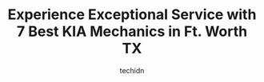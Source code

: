 ---
layout: ampstory
image: https://images.unsplash.com/photo-1523676060187-f55189a71f5e?ixlib=rb-4.0.3&ixid=MnwxMjA3fDB8MHxwaG90by1wYWdlfHx8fGVufDB8fHx8&auto=format&fit=crop&w=640&h=853&q=80
author: techidn
featured: false
description: Discover the 7 best KIA Mechanic in Ft. Worth TX, USA and ensure your vehicle receives the highest quality of care. These trusted professionals are known for their skill, knowledge, and dedi
title: Experience Exceptional Service with 7 Best KIA Mechanics in Ft. Worth TX
cover:
   title: Experience Exceptional Service with 7 Best KIA Mechanics in Ft. Worth TX
   subtitle: Rickpate
   background: https://images.unsplash.com/photo-1523676060187-f55189a71f5e?ixlib=rb-4.0.3&ixid=MnwxMjA3fDB8MHxwaG90by1wYWdlfHx8fGVufDB8fHx8&auto=format&fit=crop&w=640&h=853&q=80

pages: 
 - layout: thirds
   top: <h1>#1 Moritz Kia of Hurst</h1>
   bottom: "<p>Just bought my first brand new vehicle, a Kia Seltos, and I have to say it was a great experience. Car buying now is not like it used to be and Im not very good with bei</p>"
   background: https://www.knot35.com/toplist/wp-content/uploads/2023/06/best-kia-mechanic-1-in-ft-worth-tx-1685832669.jpeg
   backgroundblur: true
 - layout: thirds
   top: <h1>#2 Rick and Rays Auto Plaza</h1>
   bottom: "<p>2425 Cullen St, Fort Worth, TX 76107, United States</p>"
   background: https://www.knot35.com/toplist/wp-content/uploads/2023/06/best-kia-mechanic-2-in-ft-worth-tx-1685832670.jpeg
   cta:
      link: https://www.knot35.com/toplist/experience-exceptional-service-with-7-best-kia-mechanics-in-ft-worth-tx/
      text: Experience Exceptional Service with 7 Best KIA Mechanics in Ft. Worth TX
 - layout: thirds
   top: <h1>#3 Ratchet Brothers Service Center LLC</h1>
   bottom: "<p>12807 Harmon Rd #295, Fort Worth, TX 76177, United States</p>"
   background: https://www.knot35.com/toplist/wp-content/uploads/2023/06/best-kia-mechanic-3-in-ft-worth-tx-1685832670.jpeg
   cta:
      link: https://www.knot35.com/toplist/experience-exceptional-service-with-7-best-kia-mechanics-in-ft-worth-tx/
      text: Experience Exceptional Service with 7 Best KIA Mechanics in Ft. Worth TX
 - layout: thirds
   top: <h1>#4 Vanguard Kia Service and Parts</h1>
   bottom: "<p>1511 E Interstate 20, Arlington, TX 76018, United States</p>"
   background: https://images.unsplash.com/photo-1489648022186-8f49310909a0?ixlib=rb-4.0.3&ixid=MnwxMjA3fDB8MHxwaG90by1wYWdlfHx8fGVufDB8fHx8&auto=format&fit=crop&w=640&h=853&q=80
   cta:
      link: https://www.knot35.com/toplist/experience-exceptional-service-with-7-best-kia-mechanics-in-ft-worth-tx/
      text: Experience Exceptional Service with 7 Best KIA Mechanics in Ft. Worth TX
 - layout: thirds
   top: <h1>#5 Hindman Automotive Inc</h1>
   bottom: "<p>3025 Marquita Dr, Fort Worth, TX 76116, United States</p>"
   background: https://images.unsplash.com/photo-1609083590460-7b8cc0ca65f8?ixlib=rb-4.0.3&ixid=MnwxMjA3fDB8MHxwaG90by1wYWdlfHx8fGVufDB8fHx8&auto=format&fit=crop&w=640&h=853&q=80
   cta:
      link: https://www.knot35.com/toplist/experience-exceptional-service-with-7-best-kia-mechanics-in-ft-worth-tx/
      text: Experience Exceptional Service with 7 Best KIA Mechanics in Ft. Worth TX
 - layout: thirds
   top: <h1>#6 International Auto Repair</h1>
   bottom: "<p>2421 White Settlement Rd, Fort Worth, TX 76107, United States</p>"
   background: https://images.unsplash.com/photo-1546497974-b213c9efb599?ixlib=rb-4.0.3&ixid=MnwxMjA3fDB8MHxwaG90by1wYWdlfHx8fGVufDB8fHx8&auto=format&fit=crop&w=640&h=853&q=80
   cta:
      link: https://www.knot35.com/toplist/experience-exceptional-service-with-7-best-kia-mechanics-in-ft-worth-tx/
      text: Experience Exceptional Service with 7 Best KIA Mechanics in Ft. Worth TX
 - layout: thirds
   top: <h1>#7 Moritz Kia Service & Parts Alliance</h1>
   bottom: "<p>11210 N Fwy, Fort Worth, TX 76177, United States</p>"
   background: https://images.unsplash.com/photo-1614648718611-0635f29016cb?ixlib=rb-4.0.3&ixid=MnwxMjA3fDB8MHxwaG90by1wYWdlfHx8fGVufDB8fHx8&auto=format&fit=crop&w=640&h=853&q=80
   cta:
      link: https://www.knot35.com/toplist/experience-exceptional-service-with-7-best-kia-mechanics-in-ft-worth-tx/
      text: Experience Exceptional Service with 7 Best KIA Mechanics in Ft. Worth TX
 - layout: thirds
   middle: Continue reading...
   background: https://images.unsplash.com/photo-1599422314077-f4dfdaa4cd09?ixlib=rb-4.0.3&ixid=MnwxMjA3fDB8MHxwaG90by1wYWdlfHx8fGVufDB8fHx8&auto=format&fit=crop&w=640&h=853&q=80
   cta:
      link: https://www.knot35.com/toplist/experience-exceptional-service-with-7-best-kia-mechanics-in-ft-worth-tx/
      text: Experience Exceptional Service with 7 Best KIA Mechanics in Ft. Worth TX
      
---